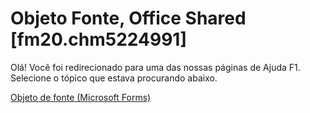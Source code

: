 
# Objeto Fonte, Office Shared [fm20.chm5224991]

Olá! Você foi redirecionado para uma das nossas páginas de Ajuda F1. Selecione o tópico que estava procurando abaixo.

[Objeto de fonte (Microsoft Forms)](http://msdn.microsoft.com/library/f3f05b2d-bb5b-5a6a-a7ad-43fd43934d9e%28Office.15%29.aspx)
